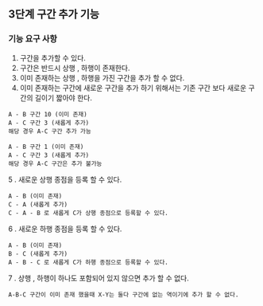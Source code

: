 ## 3단계 구간 추가 기능

### 기능 요구 사항
1. 구간을 추가할 수 있다.
2. 구간은 반드시 상행 , 하행이 존재한다.
3. 이미 존재하는 상행 , 하행을 가진 구간을 추가 할 수 없다.
4. 이미 존재하는 구간에 새로운 구간을 추가 하기 위해서는 기존 구간 보다 새로운 구간의 길이기 짧아야 한다.
 ``` 
A - B 구간 10 (이미 존재)
A - C 구간 3 (새롭게 추가)
해당 경우 A-C 구간 추가 가능
   
A - B 구간 1 (이미 존재)
A - C 구간 3 (새롭게 추가)
해당 경우 A-C 구간은 추가 불가능

 ```
5 . 새로운 상행 종점을 등록 할 수 있다.
 ``` 
A - B (이미 존재)
C - A (새롭게 추가)
C - A - B 로 새롭게 C가 상행 종점으로 등록할 수 있다.
```
6 . 새로운 하행 종점을 등록 할 수 있다.
``` 
A - B (이미 존재)
B - C (새롭게 추가)
A - B - C 로 새롭게 C가 하행 종점으로 등록할 수 있다.
```
7 . 상행 , 하행이 하나도 포함되어 있지 않으면 추가 할 수 없다.
``` 
A-B-C 구간이 이미 존재 했을때 X-Y는 둘다 구간에 없는 역이기에 추가 할 수 없다.
```
